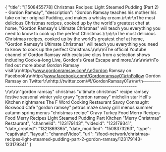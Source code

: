 {
    "title": "[1508455778] Christmas Recipes: Light Steamed Pudding (Part 2) - Gordon Ramsay",
    "description": "Gordon Ramsay teaches his mother his take on her original Pudding, and makes a whisky cream.\r\n\r\nThe most delicious Christmas recipes, cooked up by the world's greatest chef at home, \"Gordon Ramsay's Ultimate Christmas\" will teach you everything you need to know to cook up the perfect Christmas.\r\n\r\nThe most delicious Christmas recipes, cooked up by the world's greatest chef at home, \"Gordon Ramsay's Ultimate Christmas\" will teach you everything you need to know to cook up the perfect Christmas.\r\n\r\nThe official Youtube channel of Gordon Ramsay with exclusive clips from a selection shows including Cook-a-long Live, Gordon's Great Escape and more.\r\n\r\n\r\nTo find out more about Gordon Ramsay visit:\r\nhttp:\/\/www.gordonramsay.com\r\nGordon Ramsay on Facebook\r\nhttp:\/\/www.facebook.com\/Gordonramsay01\r\nFollow Gordon Ramsay on Twitter\r\nhttp:\/\/twitter.com\/#!\/GordonRamsay01\r\n\r\n---------------------------------------------------------------------------\r\n\r\n\"gordon ramsay\" christmas \"ultimate christmas\" recipe ramsey festive seasonal winter yule gravy \"gordon ramsay\" michelin star Hell's Kitchen nightmares The F Word Cooking Restaurant Savoy Connaught Boxwood Cafe \"gordon ramsey\" petrus maze savoy grill menus summer autumn spring menus \"christmas recipe\" Gravy Turkey Food Merry Recipes  Food Merry Recipes Light Steamed Pudding Part Kitchen \"Merry Christmas\" Restaurant",
    "channelid": "123179143",
    "videoid": "123179341",
    "date_created": "1321869365",
    "date_modified": "1508373263",
    "type": "captivate",
    "layout": "channelVideo",
    "url": "\/food-network\/christmas-recipes-light-steamed-pudding-part-2-gordon-ramsay\/123179143-123179341"
}